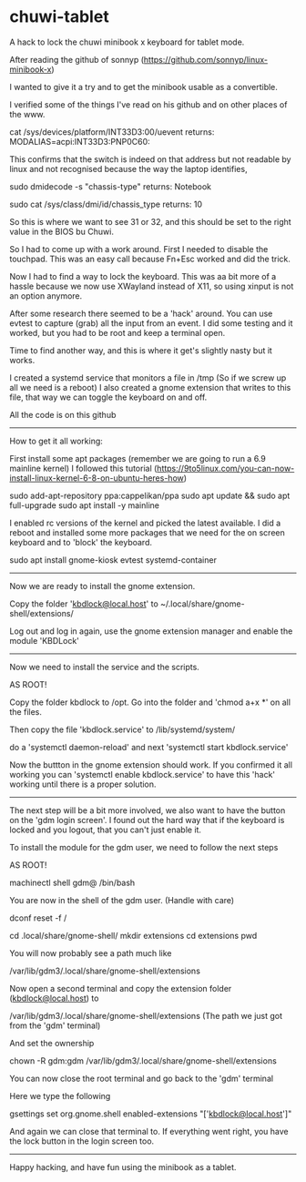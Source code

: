# chuwi-tablet
A hack to lock the chuwi minibook x keyboard for tablet mode.

After reading the github of sonnyp (https://github.com/sonnyp/linux-minibook-x)

I wanted to give it a try and to get the minibook usable as a convertible.

I verified some of the things I've read on his github and on other places of the www.

cat /sys/devices/platform/INT33D3:00/uevent
returns: MODALIAS=acpi:INT33D3:PNP0C60:

This confirms that the switch is indeed on that address but not readable by linux and not recognised because the way the laptop identifies,

sudo dmidecode -s "chassis-type"
returns: Notebook

sudo cat /sys/class/dmi/id/chassis_type 
returns: 10

So this is where we want to see 31 or 32, and this should be set to the right value in the BIOS bu Chuwi.

So I had to come up with a work around. First I needed to disable the touchpad. This was an easy call because Fn+Esc worked and did the trick.

Now I had to find a way to lock the keyboard. This was aa bit more of a hassle because we now use XWayland instead of X11, so using xinput is not an option anymore.

After some research there seemed to be a 'hack' around. You can use evtest to capture (grab) all the input from an event. I did some testing and it worked, but you had to be root and keep a terminal open. 

Time to find another way, and this is where it get's slightly nasty but it works.

I created a systemd service that monitors a file in /tmp (So if we screw up all we need is a reboot)
I also created a gnome extension that writes to this file, that way we can toggle the keyboard on and off.

All the code is on this github

-----

How to get it all working:

First install some apt packages (remember we are going to run a 6.9 mainline kernel)
I followed this tutorial (https://9to5linux.com/you-can-now-install-linux-kernel-6-8-on-ubuntu-heres-how)

sudo add-apt-repository ppa:cappelikan/ppa
sudo apt update && sudo apt full-upgrade
sudo apt install -y mainline

I enabled rc versions of the kernel and picked the latest available. I did a reboot and installed some more packages that we need for the on screen keyboard and to 'block' the keyboard.

sudo apt install gnome-kiosk evtest systemd-container

------

Now we are ready to install the gnome extension. 

Copy the folder 'kbdlock@local.host' to ~/.local/share/gnome-shell/extensions/

Log out and log in again, use the gnome extension manager and enable the module 'KBDLock'

-------

Now we need to install the service and the scripts. 

AS ROOT!

Copy the folder kbdlock to /opt.
Go into the folder and 'chmod a+x *' on all the files.

Then copy the file 'kbdlock.service' to /lib/systemd/system/

do a 'systemctl daemon-reload' and next 'systemctl start kbdlock.service' 

Now the buttton in the gnome extension should work. If you confirmed it all working you can 'systemctl enable kbdlock.service' to have this 'hack' working until there is a proper solution.

---------

The next step will be a bit more involved, we also want to have the button on the 'gdm login screen'.
I found out the hard way that if the keyboard is locked and you logout, that you can't just enable it.

To install the module for the gdm user, we need to follow the next steps

AS ROOT!

machinectl shell gdm@ /bin/bash

You are now in the shell of the gdm user. (Handle with care)

dconf reset -f /

cd .local/share/gnome-shell/
mkdir extensions
cd extensions
pwd

You will now probably see a path much like

/var/lib/gdm3/.local/share/gnome-shell/extensions



Now open a second terminal and copy the extension folder (kbdlock@local.host) to 

/var/lib/gdm3/.local/share/gnome-shell/extensions (The path we just got from the 'gdm' terminal)

And set the ownership

chown -R gdm:gdm /var/lib/gdm3/.local/share/gnome-shell/extensions

You can now close the root terminal and go back to the 'gdm' terminal

Here we type the following

gsettings set org.gnome.shell enabled-extensions "['kbdlock@local.host']"

And again we can close that terminal to. If everything went right, you have the lock button in the login screen too.


--------

Happy hacking, and have fun using the minibook as a tablet.

